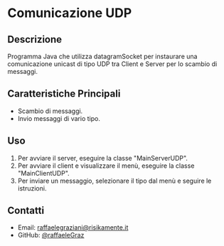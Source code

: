 # Comunicazione UDP

## Descrizione
Programma Java che utilizza datagramSocket per instaurare una comunicazione unicast di tipo UDP tra Client e Server per lo scambio di messaggi.

## Caratteristiche Principali
- Scambio di messaggi.
- Invio messaggi di vario tipo.

## Uso
1. Per avviare il server, eseguire la classe "MainServerUDP".
2. Per avviare il client e visualizzare il menù, eseguire la classe "MainClientUDP".
3. Per inviare un messaggio, selezionare il tipo dal menù e seguire le istruzioni.

## Contatti
- Email: raffaelegraziani@risikamente.it
- GitHub: [@raffaeleGraz](https://github.com/raffaeleGraz)
